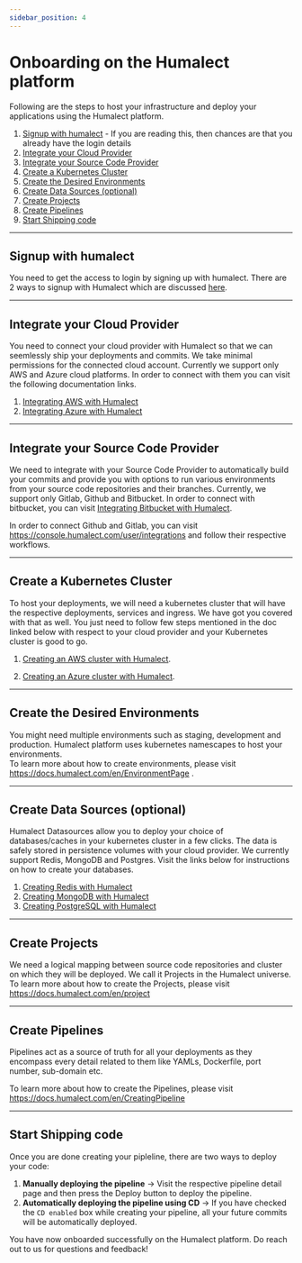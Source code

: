 ```yaml
---
sidebar_position: 4
---
```


# Onboarding on the Humalect platform

Following are the steps to host your infrastructure and deploy your applications using the Humalect platform.

1. [Signup with humalect](https://docs.humalect.com/en/platform/onboarding#signup-with-humalect) - If you are reading this, then chances are that you already have the login details
2. [Integrate your Cloud Provider](https://docs.humalect.com/en/platform/onboarding#integrate-your-cloud-provider)
3. [Integrate your Source Code Provider](https://docs.humalect.com/en/platform/onboarding#integrate-your-source-code-provider)
4. [Create a Kubernetes Cluster](https://docs.humalect.com/en/platform/onboarding#create-a-kubernetes-cluster)
5. [Create the Desired Environments](https://docs.humalect.com/en/platform/onboarding#create-the-desired-environments)
6. [Create Data Sources (optional)](https://docs.humalect.com/en/platform/onboarding#create-data-sources-optional)
7. [Create Projects](https://docs.humalect.com/en/platform/onboarding#create-projects)
8. [Create Pipelines](https://docs.humalect.com/en/platform/onboarding#create-pipelines)
9. [Start Shipping code](https://docs.humalect.com/en/platform/onboarding#start-shipping-code)


---
## Signup with humalect
You need to get the access to login by signing up with humalect. There are 2 ways to signup with Humalect which are discussed [here](https://docs.humalect.com/en/platform/signup).

---
## Integrate your Cloud Provider

You need to connect your cloud provider with Humalect so that we can seemlessly ship your deployments and commits. We take minimal permissions for the connected cloud account. Currently we support only AWS and Azure cloud platforms. In order to connect with them you can visit the following documentation links.
1. [Integrating AWS with Humalect](https://docs.humalect.com/en/Cluster/cluster-aws)
2. [Integrating Azure with Humalect](https://docs.humalect.com/en/Cluster/cluster-azure)

---
## Integrate your Source Code Provider

We need to integrate with your Source Code Provider to automatically build your commits and provide you with options to run various environments from your source code repositories and their branches. Currently, we support only Gitlab, Github and Bitbucket. In order to connect with bitbucket, you can visit  [Integrating Bitbucket with Humalect](https://docs.humalect.com/en/integrations/bitbucket).
<!-- TODO
2. [Integrating Gitlab with Humalect](https://docs.humalect.com/en/integrations/bitbucket).
3. [Integrating Github with Humalect](https://docs.humalect.com/en/integrations/bitbucket). -->
In order to connect Github and Gitlab, you can visit https://console.humalect.com/user/integrations and follow their respective workflows.

---
## Create a Kubernetes Cluster
To host your deployments, we will need a kubernetes cluster that will have the respective deployments, services and ingress. We have got you covered with that as well. You just need to follow few steps mentioned in the doc linked below with respect to your cloud provider and your Kubernetes cluster is good to go.

1. [Creating an AWS cluster with Humalect](https://docs.humalect.com/en/Cluster/cluster-aws).

2. [Creating an Azure cluster with Humalect](https://docs.humalect.com/en/Cluster/cluster-azure).


---
## Create the Desired Environments
You might need multiple environments such as staging, development and production. Humalect platform uses kubernetes namescapes to host your environments.  
To learn more about how to create environments, please visit https://docs.humalect.com/en/EnvironmentPage .


---
## Create Data Sources (optional)
Humalect Datasources allow you to deploy your choice of databases/caches in your kubernetes cluster in a few clicks. The data is safely stored in persistence volumes with your cloud provider. We currently support Redis, MongoDB and Postgres.
Visit the links below for instructions on how to create your databases.

1. [Creating Redis with Humalect](https://docs.humalect.com/en/DataSources/Redis)
2. [Creating MongoDB with Humalect](https://docs.humalect.com/en/DataSources/MongoDB)
3. [Creating PostgreSQL with Humalect](https://docs.humalect.com/en/DataSources/Postgres)
---
## Create Projects
We need a logical mapping between source code repositories and cluster on which they will be deployed. We call it Projects in the Humalect universe.
To learn more about how to create the Projects, please visit  https://docs.humalect.com/en/project

---
## Create Pipelines
Pipelines act as a source of truth for all your deployments as they encompass every detail related to them like YAMLs, Dockerfile, port number, sub-domain etc.

To learn more about how to create the Pipelines, please visit https://docs.humalect.com/en/CreatingPipeline


---
## Start Shipping code
Once you are done creating your pipleline, there are two ways to deploy your code:
1. **Manually deploying the pipeline** -> Visit the respective pipeline detail page and then press the Deploy button to deploy the pipeline.
2. **Automatically deploying the pipeline using CD** -> If you have checked the `CD enabled` box while creating your pipeline, all your future commits will be automatically deployed.

You have now onboarded successfully on the Humalect platform. Do reach out to us for questions and feedback!
